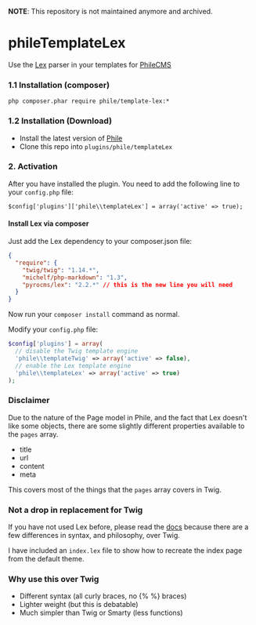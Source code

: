**NOTE**: This repository is not maintained anymore and archived.

phileTemplateLex
================

Use the [Lex](https://github.com/pyrocms/lex) parser in your templates for [PhileCMS](https://github.com/PhileCMS/Phile)

### 1.1 Installation (composer)
```
php composer.phar require phile/template-lex:*
```

### 1.2 Installation (Download)

* Install the latest version of [Phile](https://github.com/PhileCMS/Phile)
* Clone this repo into `plugins/phile/templateLex`

### 2. Activation

After you have installed the plugin. You need to add the following line to your `config.php` file:

```
$config['plugins']['phile\\templateLex'] = array('active' => true);
```

#### Install Lex via composer

Just add the Lex dependency to your composer.json file:

```json
{
  "require": {
    "twig/twig": "1.14.*",
    "michelf/php-markdown": "1.3",
    "pyrocms/lex": "2.2.*" // this is the new line you will need
  }
}
```

Now run your `composer install` command as normal.

Modify your `config.php` file:

```php
$config['plugins'] = array(
  // disable the Twig template engine
  'phile\\templateTwig' => array('active' => false),
  // enable the Lex template engine
  'phile\\templateLex' => array('active' => true)
);
```

### Disclaimer

Due to the nature of the Page model in Phile, and the fact that Lex doesn't like some objects, there are some slightly different properties available to the `pages` array.

* title
* url
* content
* meta

This covers most of the things that the `pages` array covers in Twig.

### Not a drop in replacement for Twig

If you have not used Lex before, please read the [docs](https://github.com/pyrocms/lex/wiki#basic-usage) because there are a few differences in syntax, and philosophy, over Twig.

I have included an `index.lex` file to show how to recreate the index page from the default theme.

### Why use this over Twig

* Different syntax (all curly braces, no {% %} braces)
* Lighter weight (but this is debatable)
* Much simpler than Twig or Smarty (less functions)
